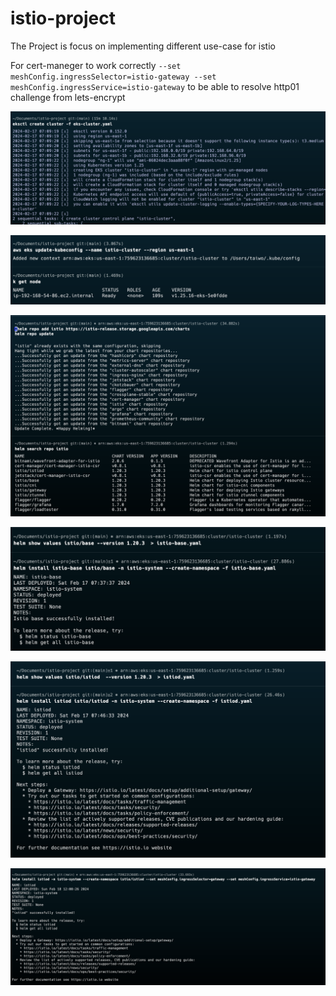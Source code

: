 # istio-project
The Project is focus on implementing different use-case for istio

For cert-maneger to work correctly `--set meshConfig.ingressSelector=istio-gateway --set meshConfig.ingressService=istio-gateway` to be able to resolve http01 challenge from lets-encrypt

![alt text](<Pasted Graphic 20.png>)

![alt text](<Pasted Graphic 21.png>)

![alt text](<Pasted Graphic 22.png>)

![alt text](<Pasted Graphic 23.png>)

![alt text](<Pasted Graphic 24.png>)

![alt text](<Pasted Graphic 40.png>)